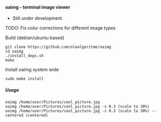 #### oaimg - terminal image viewer ####

- Still under development

TODO:
    Fix color corrections for different image types



Build (debian/ubuntu based)
````
git clone https://github.com/olealgoritme/oaimg
cd oaimg
./install_deps.sh
make
````

Install oaimg system wide
````
sudo make install
````



##### Usage #####
````
oaimg /home/user/Pictures/cool_picture.jpg
oaimg /home/user/Pictures/cool_picture.jpg -s 0.3 (scale to 30%)
oaimg /home/user/Pictures/cool_picture.jpg -s 0.3 (scale to 30%) --centered (centered)
````
